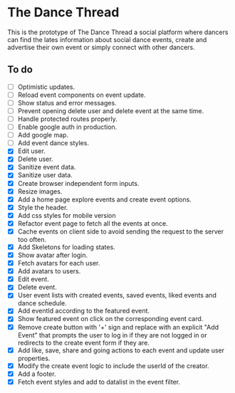 # The Dance Thread

This is the prototype of The Dance Thread a social platform where dancers can find the lates information about social dance events, create and advertise their own event or simply connect with other dancers.

## To do

- [ ] Optimistic updates.
- [ ] Reload event components on event update.
- [ ] Show status and error messages.
- [ ] Prevent opening delete user and delete event at the same time.
- [ ] Handle protected routes properly.
- [ ] Enable google auth in production.
- [ ] Add google map.
- [ ] Add event dance styles.
- [x] Edit user.
- [x] Delete user.
- [x] Sanitize event data.
- [x] Sanitize user data.
- [x] Create browser independent form inputs.
- [x] Resize images.
- [x] Add a home page explore events and create event options.
- [x] Style the header.
- [x] Add css styles for mobile version
- [x] Refactor event page to fetch all the events at once.
- [x] Cache events on client side to avoid sending the request to the server too often.
- [x] Add Skeletons for loading states.
- [x] Show avatar after login.
- [x] Fetch avatars for each user.
- [x] Add avatars to users.
- [x] Edit event.
- [x] Delete event.
- [x] User event lists with created events, saved events, liked events and dance schedule.
- [x] Add eventId according to the featured event.
- [x] Show featured event on click on the corresponding event card.
- [x] Remove create button with '+' sign and replace with an explicit "Add Event" that prompts the user to log in if they are not logged in or redirects to the create event form if they are.
- [x] Add like, save, share and going actions to each event and update user properties.
- [x] Modify the create event logic to include the userId of the creator.
- [x] Add a footer.
- [x] Fetch event styles and add to datalist in the event filter.

